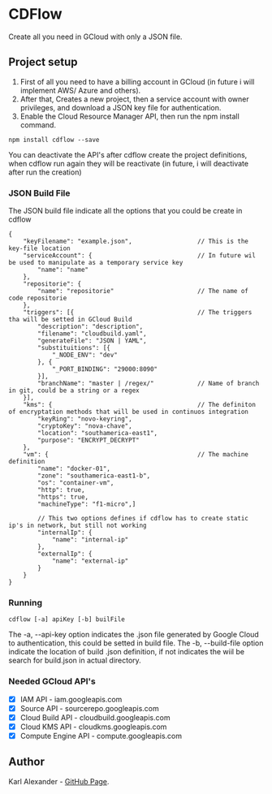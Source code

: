 # CDFlow
Create all you need in GCloud with only a JSON file.

## Project setup
1. First of all you need to have a billing account in GCloud (in future i will implement AWS/ Azure and others).
2. After that, Creates a new project, then a service account with owner privileges, and download a JSON key file for authentication.
3. Enable the Cloud Resource Manager API, then run the npm install command.

```
npm install cdflow --save
```

You can deactivate the API's after cdflow create the project definitions, when cdflow run again they will be reactivate (in future, i will deactivate after run the creation)

### JSON Build File
The JSON build file indicate all the options that you could be create in cdflow
```
{
	"keyFilename": "example.json",                  // This is the key-file location
	"serviceAccount": {                             // In future wil be used to manipulate as a temporary service key
		"name": "name"
	},
	"repositorie": {
		"name": "repositorie"                       // The name of code repositorie
	},
	"triggers": [{                                  // The triggers tha will be setted in GCloud Build
		"description": "description",
		"filename": "cloudbuild.yaml",
		"generateFile": "JSON | YAML",
		"substituitions": [{
			"_NODE_ENV": "dev"
		}, {
			"_PORT_BINDING": "29000:8090"
		}],
		"branchName": "master | /regex/"            // Name of branch in git, could be a string or a regex
	}],
	"kms": {                                        // The definiton of encryptation methods that will be used in continuos integration
		"keyRing": "novo-keyring",
		"cryptoKey": "nova-chave",
		"location": "southamerica-east1",
		"purpose": "ENCRYPT_DECRYPT"
	},
	"vm": {                                         // The machine definition
		"name": "docker-01",
		"zone": "southamerica-east1-b",
		"os": "container-vm",
		"http": true,
		"https": true,
		"machineType": "f1-micro",]

		// This two options defines if cdflow has to create static ip's in network, but still not working
		"internalIp": {
			"name": "internal-ip"
		},
		"externalIp": {
			"name": "external-ip"
		}
	}
}
```

### Running
```
cdflow [-a] apiKey [-b] builFile
```

The -a, --api-key option indicates the .json file generated by Google Cloud to authentication, this could be setted in build file.
The -b, --build-file option indicate the location of build .json definition, if not indicates the wiil be search for build.json in actual directory.



### Needed GCloud API's
- [x] IAM API - iam.googleapis.com
- [x] Source API - sourcerepo.googleapis.com
- [x] Cloud Build API - cloudbuild.googleapis.com
- [x] Cloud KMS API - cloudkms.googleapis.com
- [x] Compute Engine API - compute.googleapis.com

## Author
Karl Alexander - [GitHub Page](https://github.com/karlsmarx).